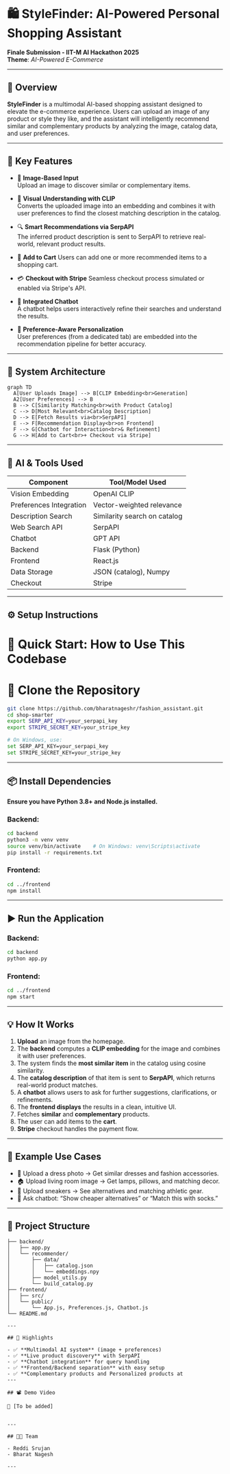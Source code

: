# 🛍️ StyleFinder: AI-Powered Personal Shopping Assistant

**Finale Submission - IIT-M AI Hackathon 2025**  
**Theme**: *AI-Powered E-Commerce*

---

## 🚀 Overview

**StyleFinder** is a multimodal AI-based shopping assistant designed to elevate the e-commerce experience. Users can upload an image of any product or style they like, and the assistant will intelligently recommend similar and complementary products by analyzing the image, catalog data, and user preferences.

---

## 🔧 Key Features

- 📸 **Image-Based Input**  
  Upload an image to discover similar or complementary items.

- 🧠 **Visual Understanding with CLIP**  
  Converts the uploaded image into an embedding and combines it with user preferences to find the closest matching description in the catalog.

- 🔍 **Smart Recommendations via SerpAPI**  
  The inferred product description is sent to SerpAPI to retrieve real-world, relevant product results.
- 🛒 **Add to Cart**
  Users can add one or more recommended items to a shopping cart.
  
- 💳 **Checkout with Stripe**
  Seamless checkout process simulated or enabled via Stripe's API.

- 🤖 **Integrated Chatbot**  
  A chatbot helps users interactively refine their searches and understand the results.

- 🎨 **Preference-Aware Personalization**  
  User preferences (from a dedicated tab) are embedded into the recommendation pipeline for better accuracy.

---

## 🧱 System Architecture
```mermaid
graph TD
  A[User Uploads Image] --> B[CLIP Embedding<br>Generation]
  A2[User Preferences] --> B
  B --> C[Similarity Matching<br>with Product Catalog]
  C --> D[Most Relevant<br>Catalog Description]
  D --> E[Fetch Results via<br>SerpAPI]
  E --> F[Recommendation Display<br>on Frontend]
  F --> G[Chatbot for Interaction<br>& Refinement]
  G --> H[Add to Cart<br>+ Checkout via Stripe]
```



---

## 🤖 AI & Tools Used

| Component              | Tool/Model Used             |
|-----------------------|-----------------------------|
| Vision Embedding      | OpenAI CLIP                 |
| Preferences Integration | Vector-weighted relevance   |
| Description Search    | Similarity search on catalog |
| Web Search API        | SerpAPI                     |
| Chatbot               | GPT API  |
| Backend               | Flask (Python)              |
| Frontend              | React.js                    |
| Data Storage          | JSON (catalog), Numpy       |
| Checkout              | Stripe                      |
---

## ⚙️ Setup Instructions
# 🔧 Quick Start: How to Use This Codebase
# 🚀 Clone the Repository

```bash
git clone https://github.com/bharatnageshr/fashion_assistant.git
cd shop-smarter
export SERP_API_KEY=your_serpapi_key
export STRIPE_SECRET_KEY=your_stripe_key

# On Windows, use:
set SERP_API_KEY=your_serpapi_key
set STRIPE_SECRET_KEY=your_stripe_key
```

---

## 📦 Install Dependencies

**Ensure you have Python 3.8+ and Node.js installed.**

### Backend:
```bash
cd backend
python3 -m venv venv
source venv/bin/activate    # On Windows: venv\Scripts\activate
pip install -r requirements.txt
```

### Frontend:
```bash
cd ../frontend
npm install
```

---

## ▶️ Run the Application

### Backend:
```bash
cd backend
python app.py
```

### Frontend:
```bash
cd ../frontend
npm start
```

---

## 💡 How It Works

1. **Upload** an image from the homepage.
2. The **backend** computes a **CLIP embedding** for the image and combines it with user preferences.
3. The system finds the **most similar item** in the catalog using cosine similarity.
4. The **catalog description** of that item is sent to **SerpAPI**, which returns real-world product matches.
5. A **chatbot** allows users to ask for further suggestions, clarifications, or refinements.
6. The **frontend displays** the results in a clean, intuitive UI.
7. Fetches **similar** and **complementary** products.
8. The user can add items to the **cart**.
9. **Stripe** checkout handles the payment flow.


---

## 🧪 Example Use Cases

- 👗 Upload a dress photo → Get similar dresses and fashion accessories.
- 🏠 Upload living room image → Get lamps, pillows, and matching decor.
- 👟 Upload sneakers → See alternatives and matching athletic gear.
- 💬 Ask chatbot: “Show cheaper alternatives” or “Match this with socks.”

---

## 📂 Project Structure

```text
├── backend/
│   ├── app.py
│   └── recommender/
│       ├── data/
│       │   ├── catalog.json
│       │   └── embeddings.npy
│       ├── model_utils.py
│       └── build_catalog.py
├── frontend/
│   ├── src/
│   └── public/
│       └── App.js, Preferences.js, Chatbot.js
└── README.md

---

## 🌟 Highlights

- ✅ **Multimodal AI system** (image + preferences)
- ✅ **Live product discovery** with SerpAPI
- ✅ **Chatbot integration** for query handling
- ✅ **Frontend/Backend separation** with easy setup
- ✅ **Complementary products and Personalized products at 
---

## 📽️ Demo Video

📎 [To be added]


---

## 🧑‍💻 Team

- Reddi Srujan
- Bharat Nagesh

---
